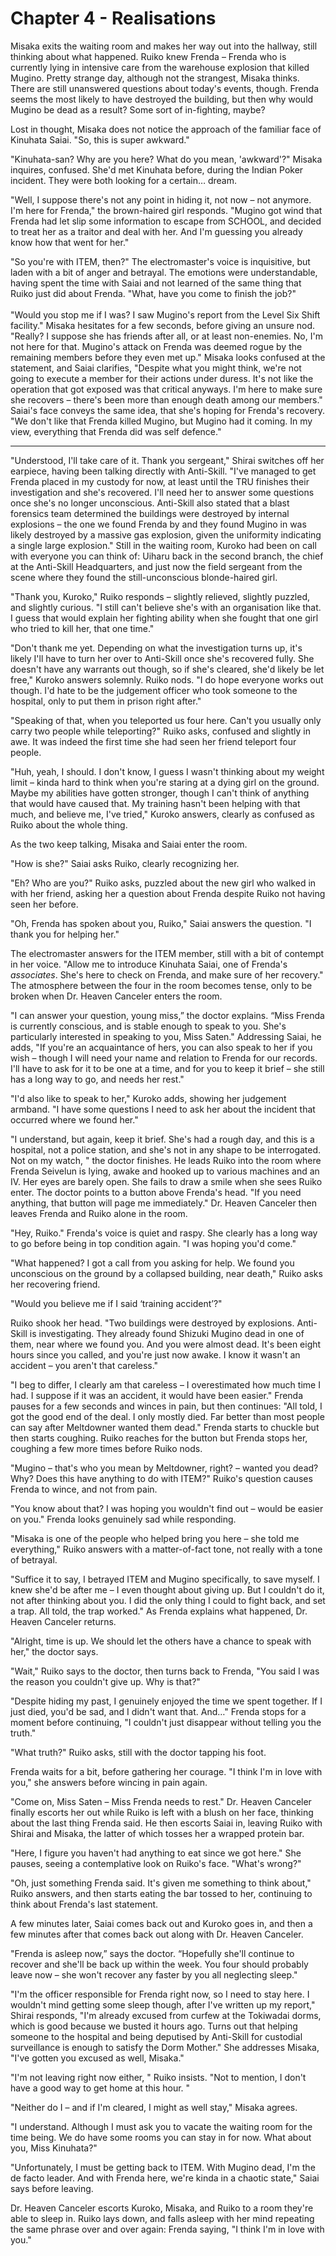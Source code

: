 # Chapter 4 - Realisations

Misaka exits the waiting room and makes her way out into the hallway, still thinking about what happened. Ruiko knew Frenda – Frenda who is currently lying in intensive care from the warehouse explosion that killed Mugino. Pretty strange day, although not the strangest, Misaka thinks. There are still unanswered questions about today's events, though. Frenda seems the most likely to have destroyed the building, but then why would Mugino be dead as a result? Some sort of in-fighting, maybe? 

Lost in thought, Misaka does not notice the approach of the familiar face of Kinuhata Saiai. "So, this is super awkward."

"Kinuhata-san? Why are you here? What do you mean, 'awkward'?" Misaka inquires, confused. She'd met Kinuhata before, during the Indian Poker incident. They were both looking for a certain… dream. 

"Well, I suppose there's not any point in hiding it, not now –  not anymore. I'm here for Frenda," the brown-haired girl responds. "Mugino got wind that Frenda had let slip some information to escape from SCHOOL, and decided to treat her as a traitor and deal with her. And I'm guessing you already know how that went for her."

"So you're with ITEM, then?" The electromaster's voice is inquisitive, but laden with a bit of anger and betrayal. The emotions were understandable, having spent the time with Saiai and not learned of the same thing that Ruiko just did about Frenda. "What, have you come to finish the job?" \
 \
"Would you stop me if I was? I saw Mugino's report from the Level Six Shift facility." Misaka hesitates for a few seconds, before giving an unsure nod. "Really? I suppose she has friends after all, or at least non-enemies. No, I'm not here for that. Mugino's attack on Frenda was deemed rogue by the remaining members before they even met up." Misaka looks confused at the statement, and Saiai clarifies, "Despite what you might think, we're not going to execute a member for their actions under duress. It's not like the operation that got exposed was that critical anyways. I'm here to make sure she recovers – there's been more than enough death among our members." Saiai's face conveys the same idea, that she's hoping for Frenda's recovery. "We don't like that Frenda killed Mugino, but Mugino had it coming. In my view, everything that Frenda did was self defence."


---

"Understood, I'll take care of it. Thank you sergeant," Shirai switches off her earpiece, having been talking directly with Anti-Skill. "I've managed to get Frenda placed in my custody for now, at least until the TRU finishes their investigation and she's recovered. I'll need her to answer some questions once she's no longer unconscious. Anti-Skill also stated that a blast forensics team determined the buildings were destroyed by internal explosions – the one we found Frenda by and they found Mugino in was likely destroyed by a massive gas explosion, given the uniformity indicating a single large explosion." Still in the waiting room, Kuroko had been on call with everyone you can think of: Uiharu back in the second branch, the chief at the Anti-Skill Headquarters, and just now the field sergeant from the scene where they found the still-unconscious blonde-haired girl.

"Thank you, Kuroko," Ruiko responds – slightly relieved, slightly puzzled, and slightly curious. "I still can't believe she's with an organisation like that. I guess that would explain her fighting ability when she fought that one girl who tried to kill her, that one time."

"Don't thank me yet. Depending on what the investigation turns up, it's likely I'll have to turn her over to Anti-Skill once she's recovered fully. She doesn't have any warrants out though, so if she's cleared, she'd likely be let free," Kuroko answers solemnly. Ruiko nods. "I do hope everyone works out though. I'd hate to be the judgement officer who took someone to the hospital, only to put them in prison right after."

"Speaking of that, when you teleported us four here. Can't you usually only carry two people while teleporting?" Ruiko asks, confused and slightly in awe. It was indeed the first time she had seen her friend teleport four people.

"Huh, yeah, I should. I don't know, I guess I wasn't thinking about my weight limit – kinda hard to think when you're staring at a dying girl on the ground. Maybe my abilities have gotten stronger, though I can't think of anything that would have caused that. My training hasn't been helping with that much, and believe me, I've tried," Kuroko answers, clearly as confused as Ruiko about the whole thing.

As the two keep talking, Misaka and Saiai enter the room. 

"How is she?" Saiai asks Ruiko, clearly recognizing her.

"Eh? Who are you?" Ruiko asks, puzzled about the new girl who walked in with her friend, asking her a question about Frenda despite Ruiko not having seen her before.

"Oh, Frenda has spoken about you, Ruiko," Saiai answers the question. "I thank you for helping her."

The electromaster answers for the ITEM member, still with a bit of contempt in her voice. "Allow me to introduce Kinuhata Saiai, one of Frenda's *associates*. She's here to check on Frenda, and make sure of her recovery." The atmosphere between the four in the room becomes tense, only to be broken when Dr. Heaven Canceler enters the room.

"I can answer your question, young miss,” the doctor explains. “Miss Frenda is currently conscious, and is stable enough to speak to you. She's particularly interested in speaking to you, Miss Saten." Addressing Saiai, he adds, "If you're an acquaintance of hers, you can also speak to her if you wish – though I will need your name and relation to Frenda for our records. I'll have to ask for it to be one at a time, and for you to keep it brief – she still has a long way to go, and needs her rest." 

"I'd also like to speak to her," Kuroko adds, showing her judgement armband. "I have some questions I need to ask her about the incident that occurred where we found her."

"I understand, but again, keep it brief. She's had a rough day, and this is a hospital, not a police station, and she's not in any shape to be interrogated. Not on my watch, " the doctor finishes. He leads Ruiko into the room where Frenda Seivelun is lying, awake and hooked up to various machines and an IV. Her eyes are barely open. She fails to draw a smile when she sees Ruiko enter. The doctor points to a button above Frenda's head. "If you need anything, that button will page me immediately." Dr. Heaven Canceler then leaves Frenda and Ruiko alone in the room.

"Hey, Ruiko." Frenda's voice is quiet and raspy. She clearly has a long way to go before being in top condition again. "I was hoping you'd come." 

"What happened? I got a call from you asking for help. We found you unconscious on the ground by a collapsed building, near death," Ruiko asks her recovering friend.

"Would you believe me if I said ‘training accident’?"

Ruiko shook her head. "Two buildings were destroyed by explosions. Anti-Skill is investigating. They already found Shizuki Mugino dead in one of them, near where we found you. And you were almost dead. It's been eight hours since you called, and you're just now awake. I know it wasn't an accident – you aren't that careless."

"I beg to differ, I clearly am that careless – I overestimated how much time I had. I suppose if it was an accident, it would have been easier." Frenda pauses for a few seconds and winces in pain, but then continues: "All told, I got the good end of the deal. I only mostly died. Far better than most people can say after Meltdowner wanted them dead." Frenda starts to chuckle but then starts coughing. Ruiko reaches for the button but Frenda stops her, coughing a few more times before Ruiko nods.

"Mugino – that's who you mean by Meltdowner, right? – wanted you dead? Why? Does this have anything to do with ITEM?" Ruiko's question causes Frenda to wince, and not from pain.

"You know about that? I was hoping you wouldn't find out – would be easier on you." Frenda looks genuinely sad while responding.

"Misaka is one of the people who helped bring you here – she told me everything," Ruiko answers with a matter-of-fact tone, not really with a tone of betrayal.

"Suffice it to say, I betrayed ITEM and Mugino specifically, to save myself. I knew she'd be after me – I even thought about giving up. But I couldn't do it, not after thinking about you. I did the only thing I could to fight back, and set a trap. All told, the trap worked." As Frenda explains what happened, Dr. Heaven Canceler returns.

"Alright, time is up. We should let the others have a chance to speak with her," the doctor says.

"Wait," Ruiko says to the doctor, then turns back to Frenda, "You said I was the reason you couldn't give up. Why is that?"

"Despite hiding my past, I genuinely enjoyed the time we spent together. If I just died, you'd be sad, and I didn't want that. And…" Frenda stops for a moment before continuing, "I couldn't just disappear without telling you the truth."

"What truth?" Ruiko asks, still with the doctor tapping his foot.

Frenda waits for a bit, before gathering her courage. "I think I'm in love with you," she answers before wincing in pain again.

"Come on, Miss Saten – Miss Frenda needs to rest." Dr. Heaven Canceler finally escorts her out while Ruiko is left with a blush on her face, thinking about the last thing Frenda said. He then escorts Saiai in, leaving Ruiko with Shirai and Misaka, the latter of which tosses her a wrapped protein bar.

"Here, I figure you haven't had anything to eat since we got here." She pauses, seeing a contemplative look on Ruiko's face. "What's wrong?"

"Oh, just something Frenda said. It's given me something to think about," Ruiko answers, and then starts eating the bar tossed to her, continuing to think about Frenda's last statement.

A few minutes later, Saiai comes back out and Kuroko goes in, and then a few minutes after that comes back out along with Dr. Heaven Canceler. 

"Frenda is asleep now,” says the doctor. “Hopefully she'll continue to recover and she'll be back up within the week. You four should probably leave now – she won't recover any faster by you all neglecting sleep."

"I'm the officer responsible for Frenda right now, so I need to stay here. I wouldn't mind getting some sleep though, after I've written up my report," Shirai responds, "I'm already excused from curfew at the Tokiwadai dorms, which is good because we busted it hours ago. Turns out that helping someone to the hospital and being deputised by Anti-Skill for custodial surveillance is enough to satisfy the Dorm Mother." She addresses Misaka,  "I've gotten you excused as well, Misaka."

"I'm not leaving right now either, " Ruiko insists. "Not to mention, I don't have a good way to get home at this hour. "

"Neither do I – and if I'm cleared, I might as well stay," Misaka agrees.

"I understand. Although I must ask you to vacate the waiting room for the time being. We do have some rooms you can stay in for now. What about you, Miss Kinuhata?"

"Unfortunately, I must be getting back to ITEM. With Mugino dead, I'm the de facto leader. And with Frenda here, we're kinda in a chaotic state," Saiai says before leaving. 

Dr. Heaven Canceler escorts Kuroko, Misaka, and Ruiko to a room they're able to sleep in. Ruiko lays down, and falls asleep with her mind repeating the same phrase over and over again: Frenda saying, "I think I'm in love with you."
